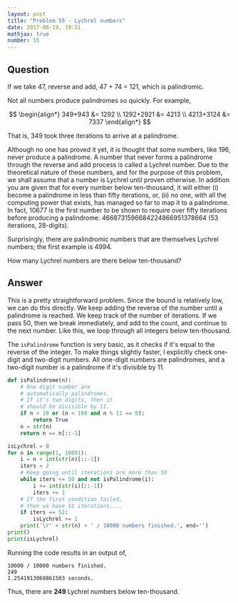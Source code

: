 ```yaml
---
layout: post
title: "Problem 55 - Lychrel numbers"
date: 2017-06-19, 19:51
mathjax: true
number: 55
---
```


## Question

If we take 47, reverse and add, 47 + 74 = 121, which is palindromic.

Not all numbers produce palindromes so quickly. For example,


$$
\begin{align*}
349+943 &= 1292
\\
1292+2921 &= 4213
\\
4213+3124 &= 7337
\end{align*}
$$


That is, 349 took three iterations to arrive at a palindrome.

Although no one has proved it yet, it is thought that some numbers, like 196, never produce a palindrome. A number that never forms a palindrome through the reverse and add process is called a Lychrel number. Due to the theoretical nature of these numbers, and for the purpose of this problem, we shall assume that a number is Lychrel until proven otherwise. In addition you are given that for every number below ten-thousand, it will either (i) become a palindrome in less than fifty iterations, or, (ii) no one, with all the computing power that exists, has managed so far to map it to a palindrome. In fact, 10677 is the first number to be shown to require over fifty iterations before producing a palindrome: 4668731596684224866951378664 (53 iterations, 28-digits).

Surprisingly, there are palindromic numbers that are themselves Lychrel numbers; the first example is 4994.

How many Lychrel numbers are there below ten-thousand?

## Answer

This is a pretty straightforward problem. Since the bound is relatively low, we can do this directly. We keep adding the reverse of the number until a palindrome is reached. We keep track of the number of iterations. If we pass 50, then we break immediately, and add to the count, and continue to the next number. Like this, we loop through all integers below ten-thousand.

The `isPalindrome` function is very basic, as it checks if it's equal to the reverse of the integer. To make things slightly faster, I explicitly check one-digit and two-digit numbers. All one-digit numbers are palindromes, and a two-digit number is a palindrome if it's divisible by 11.

```python
def isPalindrome(n):
    # One digit number are
    # automatically palindromes.
    # If it's two digits, then it
    # should be divisible by 11.
    if n < 10 or (n < 100 and n % 11 == 0):
        return True
    n = str(n)
    return n == n[::-1]

isLychrel = 0
for n in range(1, 10001):
    i = n + int(str(n)[::-1])
    iters = 2
    # Keep going until iterations are more than 50
    while iters <= 50 and not isPalindrome(i):
        i += int(str(i)[::-1])
        iters += 1
    # If the first condition failed,
    # then we have 51 iterations....
    if iters == 51:
        isLychrel += 1
    print('\r' + str(n) + ' / 10000 numbers finished.', end='')
print()
print(isLychrel)
```

Running the code results in an output of,

```
10000 / 10000 numbers finished.
249
1.2541913069861503 seconds.
```

Thus, there are **249** Lychrel numbers below ten-thousand.